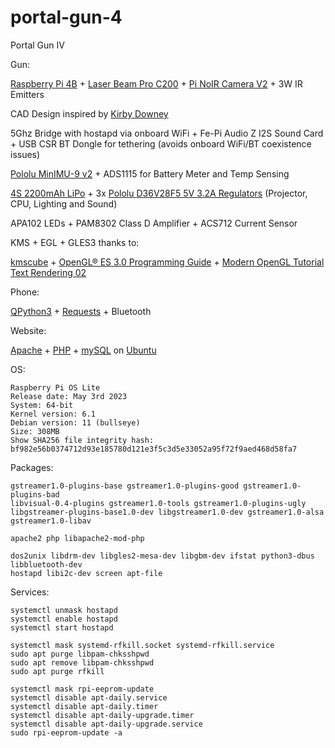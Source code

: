 # portal-gun-4
Portal Gun IV


Gun:

[Raspberry Pi 4B](https://www.raspberrypi.org/) + [Laser Beam Pro C200](http://laserbeampro.com/) + [Pi NoIR Camera V2](https://www.raspberrypi.com/products/pi-noir-camera-v2/) + 3W IR Emitters

CAD Design inspired by [Kirby Downey](https://kirbydowney.com/)

5Ghz Bridge with hostapd via onboard WiFi + Fe-Pi Audio Z I2S Sound Card + USB CSR BT Dongle for tethering (avoids onboard WiFi/BT coexistence issues)

[Pololu MinIMU-9 v2](https://www.pololu.com/product/1268) + ADS1115 for Battery Meter and Temp Sensing

[4S 2200mAh LiPo](https://hobbyking.com/en_us/turnigy-2200mah-4s-20c-lipoly-pack-w-xt60-connector.html) + 3x [Pololu D36V28F5 5V 3.2A Regulators](https://www.pololu.com/product/3782) (Projector, CPU, Lighting and Sound)

APA102 LEDs + PAM8302 Class D Amplifier + ACS712 Current Sensor

KMS + EGL + GLES3 thanks to:

[kmscube](https://gitlab.freedesktop.org/mesa/kmscube/) + [OpenGL® ES 3.0 Programming Guide](https://github.com/danginsburg/opengles3-book) + [Modern OpenGL Tutorial Text Rendering 02](https://en.wikibooks.org/wiki/OpenGL_Programming/Modern_OpenGL_Tutorial_Text_Rendering_02)
 
Phone:

[QPython3](http://qpython.com/) + [Requests](http://docs.python-requests.org/en/latest/) + Bluetooth

Website:

[Apache](http://httpd.apache.org/) + [PHP](http://php.net/) + [mySQL](https://www.mysql.com/) on [Ubuntu](http://www.ubuntu.com/)

OS:
```
Raspberry Pi OS Lite
Release date: May 3rd 2023
System: 64-bit
Kernel version: 6.1
Debian version: 11 (bullseye)
Size: 308MB
Show SHA256 file integrity hash:
bf982e56b0374712d93e185780d121e3f5c3d5e33052a95f72f9aed468d58fa7
```
Packages:

```
gstreamer1.0-plugins-base gstreamer1.0-plugins-good gstreamer1.0-plugins-bad
libvisual-0.4-plugins gstreamer1.0-tools gstreamer1.0-plugins-ugly 
libgstreamer-plugins-base1.0-dev libgstreamer1.0-dev gstreamer1.0-alsa gstreamer1.0-libav
```
```
apache2 php libapache2-mod-php
```
```
dos2unix libdrm-dev libgles2-mesa-dev libgbm-dev ifstat python3-dbus libbluetooth-dev
hostapd libi2c-dev screen apt-file
```
Services:

```
systemctl unmask hostapd
systemctl enable hostapd
systemctl start hostapd
```
```
systemctl mask systemd-rfkill.socket systemd-rfkill.service
sudo apt purge libpam-chksshpwd
sudo apt remove libpam-chksshpwd
sudo apt purge rfkill
```
```
systemctl mask rpi-eeprom-update
systemctl disable apt-daily.service
systemctl disable apt-daily.timer
systemctl disable apt-daily-upgrade.timer
systemctl disable apt-daily-upgrade.service
sudo rpi-eeprom-update -a
```
